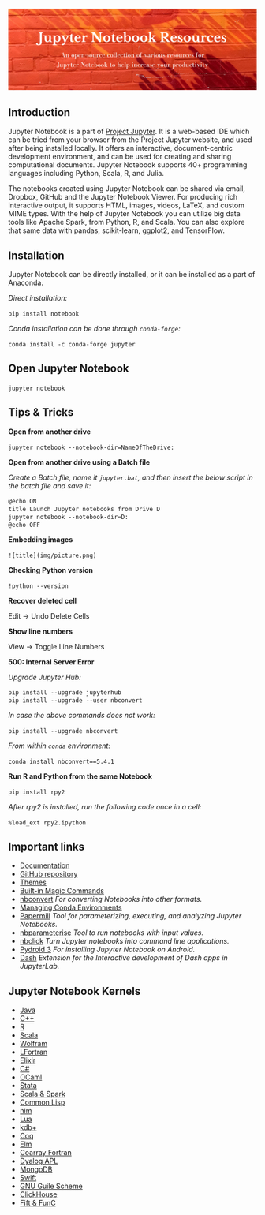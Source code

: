 ![Jupyter Notebook](./assets/jupyter-notebook.png)

## Introduction

Jupyter Notebook is a part of [Project Jupyter](https://jupyter.org/). It is a web-based IDE which can be tried from your browser from the Project Jupyter website, and used after being installed locally. It offers an interactive, document-centric development environment, and can be used for creating and sharing computational documents. Jupyter Notebook supports 40+ programming languages including Python, Scala, R, and Julia.

The notebooks created using Jupyter Notebook can be shared via email, Dropbox, GitHub and the Jupyter Notebook Viewer. For producing rich interactive output, it supports HTML, images, videos, LaTeX, and custom MIME types. With the help of Jupyter Notebook you can utilize big data tools like Apache Spark, from Python, R, and Scala. You can also explore that same data with pandas, scikit-learn, ggplot2, and TensorFlow.

## Installation

Jupyter Notebook can be directly installed, or it can be installed as a part of Anaconda.

_Direct installation:_

`pip install notebook`

_Conda installation can be done through `conda-forge`:_

`conda install -c conda-forge jupyter`

## Open Jupyter Notebook

`jupyter notebook`

## Tips & Tricks

__Open from another drive__

`jupyter notebook --notebook-dir=NameOfTheDrive:`

__Open from another drive using a Batch file__

_Create a Batch file, name it `jupyter.bat`, and then insert the below script in the batch file and save it:_

```
@echo ON
title Launch Jupyter notebooks from Drive D
jupyter notebook --notebook-dir=D:
@echo OFF
```

__Embedding images__

`![title](img/picture.png)`

__Checking Python version__

`!python --version`

__Recover deleted cell__

Edit -> Undo Delete Cells

__Show line numbers__

View -> Toggle Line Numbers

__500: Internal Server Error__

_Upgrade Jupyter Hub:_

```
pip install --upgrade jupyterhub
pip install --upgrade --user nbconvert
```

_In case the above commands does not work:_

`pip install --upgrade nbconvert`

_From within `conda` environment:_

`conda install nbconvert==5.4.1`

__Run R and Python from the same Notebook__

`pip install rpy2`

_After rpy2 is installed, run the following code once in a cell:_

`%load_ext rpy2.ipython`

## Important links

- [Documentation](https://jupyter-notebook.readthedocs.io/en/latest/)
- [GitHub repository](https://github.com/jupyter/notebook)
- [Themes](https://github.com/dunovank/jupyter-themes)
- [Built-in Magic Commands](https://ipython.readthedocs.io/en/stable/interactive/magics.html)
- [nbconvert](https://nbconvert.readthedocs.io/) _For converting Notebooks into other formats._
- [Managing Conda Environments](https://conda.io/projects/conda/en/latest/user-guide/tasks/manage-environments.html)
- [Papermill](https://github.com/nteract/papermill) _Tool for parameterizing, executing, and analyzing Jupyter Notebooks._
- [nbparameterise](https://github.com/takluyver/nbparameterise) _Tool to run notebooks with input values._
- [nbclick](https://github.com/ssciwr/nbclick) _Turn Jupyter notebooks into command line applications._
- [Pydroid 3](https://play.google.com/store/apps/details?id=ru.iiec.pydroid3&pli=1) _For installing Jupyter Notebook on Android._
- [Dash](https://github.com/plotly/jupyterlab-dash) _Extension for the Interactive development of Dash apps in JupyterLab._

## Jupyter Notebook Kernels

- [Java](https://github.com/SpencerPark/IJava)
- [C++](https://github.com/jupyter-xeus/xeus-cling)
- [R](https://github.com/IRkernel/IRkernel)
- [Scala](https://github.com/almond-sh/almond)
- [Wolfram](https://github.com/WolframResearch/WolframLanguageForJupyter)
- [LFortran](https://github.com/lfortran/lfortran)
- [Elixir](https://github.com/pprzetacznik/IElixir)
- [C#](https://github.com/zabirauf/icsharp)
- [OCaml](https://github.com/akabe/ocaml-jupyter)
- [Stata](https://github.com/kylebarron/stata_kernel)
- [Scala & Spark](https://github.com/vericast/spylon-kernel)
- [Common Lisp](https://github.com/yitzchak/common-lisp-jupyter)
- [nim](https://github.com/stisa/jupyternim)
- [Lua](https://github.com/guysv/ilua)
- [kdb+](https://github.com/KxSystems/jupyterq)
- [Coq](https://github.com/EugeneLoy/coq_jupyter)
- [Elm](https://github.com/abingham/jupyter-elm-kernel)
- [Coarray Fortran](https://github.com/sourceryinstitute/jupyter-CAF-kernel)
- [Dyalog APL](https://github.com/Dyalog/dyalog-jupyter-kernel)
- [MongoDB](https://github.com/gusutabopb/imongo)
- [Swift](https://github.com/McJones/jupyter-swift-kernel)
- [GNU Guile Scheme](https://github.com/jerry40/guile-kernel)
- [ClickHouse](https://github.com/wangfenjin/xeus-clickhouse)
- [Fift & FunC](https://github.com/m-kus/xeus-fift)
